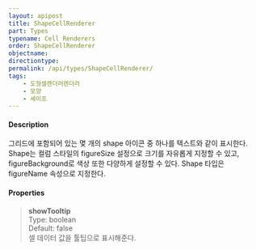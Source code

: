 ```yaml
---
layout: apipost
title: ShapeCellRenderer
part: Types
typename: Cell Renderers
order: ShapeCellRenderer
objectname: 
directiontype: 
permalink: /api/types/ShapeCellRenderer/
tags:
    - 도형셀랜더러렌더러
    - 모양
    - 셰이프
---
```



#### Description

 그리드에 포함되어 있는 몇 개의 shape 아이콘 중 하나를 텍스트와 같이 표시한다.   
Shape는 컬럼 스타일의 figureSize 설정으로 크기를 자유롭게 지정할 수 있고, figureBackground로 색상 또한 다양하게 설정할 수 있다. Shape 타입은 figureName 속성으로 지정한다.

#### Properties

> **showTooltip**  
> Type: boolean  
> Default: false  
> 셀 데이터 값을 툴팁으로 표시해준다.   


